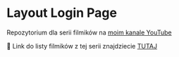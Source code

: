 # Layout Login Page
Repozytorium dla serii filmików na [moim kanale YouTube](https://www.youtube.com/channel/UCCUkk1ccUYgxYORcLUGAmeQ)

🎥 Link do listy filmików z tej serii znajdziecie [TUTAJ](https://www.youtube.com/playlist?list=PLQwxF_-H5mDdHn_d9AtdqtfQuHqJT2V2P)
